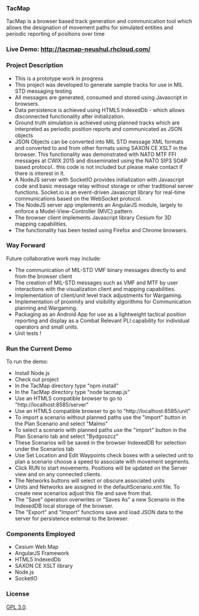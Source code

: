 ### TacMap

TacMap is a browser based track generation and communication tool which allows the designation of movement paths for simulated entities and periodic reporting of positions over time 

### Live Demo: <a href="http://tacmap-neushul.rhcloud.com/" target="_blank">http://tacmap-neushul.rhcloud.com/</a>

### Project Description
* This is a prototype work in progress
* This project was developed to generate sample tracks for use in MIL STD messaging testing
* All messages are generated, consumed and stored using Javascript in browsers.
* Data persistence is achieved using HTML5 IndexedDb - which allows disconnected functionality after initialization.
* Ground truth simulation is achieved using planned tracks which are interpreted as periodic position reports and communicated as JSON objects
* JSON Objects can be converted into MIL STD message XML formats and converted to and from other formats using SAXON CE XSLT in the browser.  This functionality was demonstrated with NATO MTF FFI messages at CWIX 2015 and disseminated using the NATO SIP3 SOAP based protocol.. this code is not included but please make contact if there is interest in it.
* A NodeJS server with SocketIO provides initialization with Javascript code and basic message relay without storage or other traditional server functions.  Socket.io is an event-driven Javascript library for real-time communications based on the WebSocket protocol.
* The NodeJS server app implements an AngularJS module, largely to enforce a Model-View-Controller (MVC) pattern.
* The browser client implements Javascript library Cesium for 3D mapping capabilities.
* The functionality has been tested using Firefox and Chrome browsers.

### Way Forward
Future collaborative work may include:
* The communication of MIL-STD VMF binary messages directly to and from the browser client
* The creation of MIL-STD messages such as VMF and MTF by user interactions with the visualization client and mapping capabilities.
* Implementation of client/unit level track adjustments for Wargaming.
* Implementation of proximity and visibility algorithms for Communication planning and Wargaming.
* Packaging as an Android App for use as a lightweight tactical position reporting and display as a Combat Relevant PLI capability for individual operators and small units.
* Unit tests !

### Run the Current Demo

To run the demo:
* Install Node.js
* Check out project
* In the TacMap directory type "npm install"
* In the TacMap directory type "node tacmap.js"
* Use an HTML5 compatible browser to go to "http://localhost:8585/server"
* Use an HTML5 compatible browser to go to "http://localhost:8585/unit"
* To import a scenario without planned paths use the "import" button in the Plan Scenario and select "Malmo"
* To select a scenario with planned paths use the "import" button in the Plan Scenario tab and select "Bydgoszcz"
* These Scenarios will be saved in the browser IndexedDB for selection under the Scenarios tab
* Use Set Location and Edit Waypoints check boxes with a selected unit to plan a scenario choose a speed to associate with movement segments.
* Click RUN to start movements.  Positions will be updated on the Server view and on any connected clients.
*  The Networks buttons will select or obscure associated units
* Units and Networks are assigned in the defaultScenario.xml file.  To create new scenarios adjust this file and save from that.
* The "Save" operation overwrites or "Saves As" a new Scenario in the IndexedDB local storage of the browser.
* The "Export" and "Import" functions save and load JSON data to the server for persistence external to the browser.

### Components Employed ###
*  Cesium Web Map
*  AngularJS Framework
*  HTML5 IndexedDb
*  SAXON CE XSLT library
*  Node.js
*  SocketIO

### License ###

[GPL 3.0](http://fsf.org/).  


